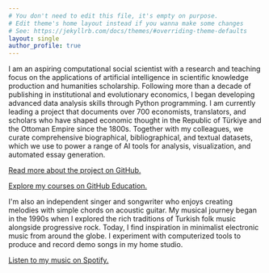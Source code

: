 ```yaml
---
# You don't need to edit this file, it's empty on purpose.
# Edit theme's home layout instead if you wanna make some changes
# See: https://jekyllrb.com/docs/themes/#overriding-theme-defaults
layout: single
author_profile: true
---
```


I am an aspiring computational social scientist with a research and teaching focus on the applications of artificial intelligence in scientific knowledge production and humanities scholarship. Following more than a decade of publishing in institutional and evolutionary economics, I began developing advanced data analysis skills through Python programming. I am currently leading a project that documents over 700 economists, translators, and scholars who have shaped economic thought in the Republic of Türkiye and the Ottoman Empire since the 1800s. Together with my colleagues, we curate comprehensive biographical, bibliographical, and textual datasets, which we use to power a range of AI tools for analysis, visualization, and automated essay generation.

[Read more about the project on GitHub.](https://github.com/sekerefe/TRPolecon)

[Explore my courses on GitHub Education.](https://github.com/Al2-courses)

I'm also an independent singer and songwriter who enjoys creating melodies with simple chords on acoustic guitar. My musical journey began in the 1990s when I explored the rich traditions of Turkish folk music alongside progressive rock. Today, I find inspiration in minimalist electronic music from around the globe. I experiment with computerized tools to produce and record demo songs in my home studio.

[Listen to my music on Spotify.](https://open.spotify.com/artist/5jP3lpQjZrTekDv5cPANXt)